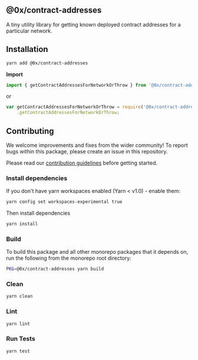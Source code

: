 ## @0x/contract-addresses

A tiny utility library for getting known deployed contract addresses for a
particular network.

## Installation

```bash
yarn add @0x/contract-addresses
```

**Import**

```typescript
import { getContractAddressesForNetworkOrThrow } from '@0x/contract-addresses';
```

or

```javascript
var getContractAddressesForNetworkOrThrow = require('@0x/contract-addresses')
    .getContractAddressesForNetworkOrThrow;
```

## Contributing

We welcome improvements and fixes from the wider community! To report bugs within this package, please create an issue in this repository.

Please read our [contribution guidelines](../../CONTRIBUTING.md) before getting started.

### Install dependencies

If you don't have yarn workspaces enabled (Yarn < v1.0) - enable them:

```bash
yarn config set workspaces-experimental true
```

Then install dependencies

```bash
yarn install
```

### Build

To build this package and all other monorepo packages that it depends on, run the following from the monorepo root directory:

```bash
PKG=@0x/contract-addresses yarn build
```

### Clean

```bash
yarn clean
```

### Lint

```bash
yarn lint
```

### Run Tests

```bash
yarn test
```
